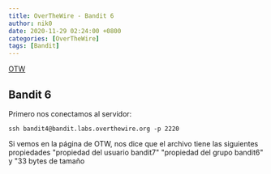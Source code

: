 ```yaml
---
title: OverTheWire - Bandit 6
author: nik0
date: 2020-11-29 02:24:00 +0800
categories: [OverTheWire]
tags: [Bandit]
---
```


[OTW](/assets/img/sample/OTW.png)

## Bandit 6

Primero nos conectamos al servidor:

```terminal
ssh bandit4@bandit.labs.overthewire.org -p 2220
```

Si vemos en la página de OTW, nos dice que el archivo tiene las siguientes propiedades "propiedad del usuario bandit7" "propiedad del grupo bandit6" y "33 bytes de tamaño
